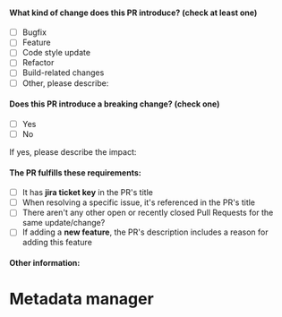 <!-- PULL REQUEST TEMPLATE -->
<!-- (Update "[ ]" to "[x]" to check a box) -->

#### **What kind of change does this PR introduce?** (check at least one)

- [ ] Bugfix
- [ ] Feature
- [ ] Code style update
- [ ] Refactor
- [ ] Build-related changes
- [ ] Other, please describe:

#### **Does this PR introduce a breaking change?** (check one)

- [ ] Yes
- [ ] No

If yes, please describe the impact:

#### **The PR fulfills these requirements:**

- [ ] It has **jira ticket key** in the PR's title
- [ ] When resolving a specific issue, it's referenced in the PR's title
- [ ] There aren't any other open or recently closed Pull Requests for the same update/change?
- [ ] If adding a **new feature**, the PR's description includes a reason for adding this feature

#### **Other information:**

# Metadata manager
